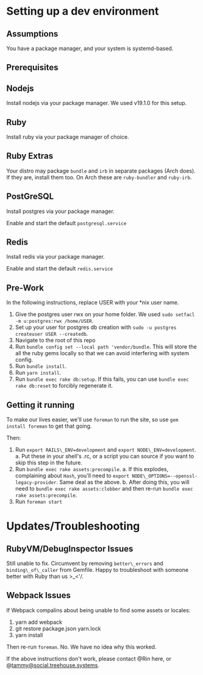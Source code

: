 # Setting up a dev environment

## Assumptions

You have a package manager, and your system is systemd-based.

## Prerequisites

## Nodejs

Install nodejs via your package manager. We used v19.1.0 for this setup.

## Ruby

Install ruby via your package manager of choice.

## Ruby Extras

Your distro may package `bundle` and `irb` in separate packages (Arch does). If they are, install them too.
On Arch these are `ruby-bundler` and `ruby-irb`.

## PostGreSQL

Install postgres via your package manager.

Enable and start the default `postgresql.service`

## Redis

Install redis via your package manager.

Enable and start the default `redis.service`

## Pre-Work

In the following instructions, replace USER with your *nix user name.

1. Give the postgres user rwx on your home folder. We used `sudo setfacl -m u:postgres:rwx /home/USER`.
2. Set up your user for postgres db creation with `sudo -u postgres createuser USER --createdb`.
3. Navigate to the root of this repo
4. Run `bundle config set --local path 'vendor/bundle`. This will store the all the ruby gems locally so that we can
avoid interfering with system config.
5. Run `bundle install`.
6. Run `yarn install`.
7. Run `bundle exec rake db:setup`. If this fails, you can use `bundle exec rake db:reset` to forcibly regenerate it.

## Getting it running

To make our lives easier, we'll use `foreman` to run the site, so use `gem install foreman` to get that going.

Then:
1. Run `export RAILS\_ENV=development` and `export NODE\_ENV=development`.
  a. Put these in your shell's .rc, or a script you can source if you want to skip this step in the future.
2. Run `bundle exec rake assets:precompile`.
  a. If this explodes, complaining about `Hash`, you'll need to `export NODE\_OPTIONS=--openssl-legacy-provider`. Same
     deal as the above.
  b. After doing this, you will need to `bundle exec rake assets:clobber` and then re-run
  `bundle exec rake assets:precompile`.
3. Run `foreman start`


# Updates/Troubleshooting

## RubyVM/DebugInspector Issues

Still unable to fix. Circumvent by removing `better\_errors` and `binding\_of\_caller` from Gemfile.
Happy to troubleshoot with someone better with Ruby than us >_<'/.

## Webpack Issues
If Webpack compalins about being unable to find some assets or locales:

1. yarn add webpack
2. git restore package.json yarn.lock
3. yarn install

Then re-run `foreman`. No. We have no idea why this worked.

If the above instructions don't work, please contact @Rin here, or @tammy@social.treehouse.systems.
